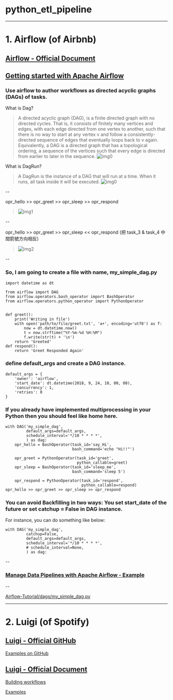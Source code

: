 # python_etl_pipeline

---

# 1. Airflow (of Airbnb)


## [Airflow - Official Document](https://airflow.apache.org/docs/stable/tutorial.html#example-pipeline-definition)

## [Getting started with Apache Airflow](https://towardsdatascience.com/getting-started-with-apache-airflow-df1aa77d7b1b)

### Use airflow to author workflows as directed acyclic graphs (DAGs) of tasks.

What is Dag?
> A directed acyclic graph (DAG), is a finite directed graph with no directed cycles. That is, it consists of finitely many vertices and edges, with each edge directed from one vertex to another, such that there is no way to start at any vertex v and follow a consistently-directed sequence of edges that eventually loops back to v again. Equivalently, a DAG is a directed graph that has a topological ordering, a sequence of the vertices such that every edge is directed from earlier to later in the sequence.
> ![img0](https://upload.wikimedia.org/wikipedia/commons/thumb/c/c6/Topological_Ordering.svg/1920px-Topological_Ordering.svg.png)

What is DagRun?
> A DagRun is the instance of a DAG that will run at a time. When it runs, all task inside it will be executed.
![img0](https://miro.medium.com/max/1284/1*_mhyNeLS3aiZPJB7TZ4W-g.png)

--

opr_hello >> opr_greet >> opr_sleep >> opr_respond
> ![img1](https://miro.medium.com/max/1676/1*7VL-B7vJFjSwt_TL9kxuBQ.png)

--

opr_hello >> opr_greet >> opr_sleep << opr_respond (把 task_3 & task_4 中間箭號方向相反)
> ![img2](https://miro.medium.com/max/1880/1*UdBcds6vp1BjqCGzfZzoeA.png)


--

### So, I am going to create a file with name, my_simple_dag.py
```
import datetime as dt

from airflow import DAG
from airflow.operators.bash_operator import BashOperator
from airflow.operators.python_operator import PythonOperator


def greet():
    print('Writing in file')
    with open('path/to/file/greet.txt', 'a+', encoding='utf8') as f:
        now = dt.datetime.now()
        t = now.strftime("%Y-%m-%d %H:%M")
        f.write(str(t) + '\n')
    return 'Greeted'
def respond():
    return 'Greet Responded Again'
```

### define default_args and create a DAG instance.
```
default_args = {
    'owner': 'airflow',
    'start_date': dt.datetime(2018, 9, 24, 10, 00, 00),
    'concurrency': 1,
    'retries': 0
}
```


### If you already have implemented multiprocessing in your Python then you should feel like home here.
```
with DAG('my_simple_dag',
         default_args=default_args,
         schedule_interval='*/10 * * * *',
         ) as dag:
    opr_hello = BashOperator(task_id='say_Hi',
                             bash_command='echo "Hi!!"')

    opr_greet = PythonOperator(task_id='greet',
                               python_callable=greet)
    opr_sleep = BashOperator(task_id='sleep_me',
                             bash_command='sleep 5')

    opr_respond = PythonOperator(task_id='respond',
                                 python_callable=respond)
opr_hello >> opr_greet >> opr_sleep >> opr_respond
```

### You can avoid Backfilling in two ways: You set start_date of the future or set catchup = False in DAG instance. 
For instance, you can do something like below:
```
with DAG('my_simple_dag',
         catchup=False,
         default_args=default_args,
         schedule_interval='*/10 * * * *',
         # schedule_interval=None,
         ) as dag:
```

--

### [Manage Data Pipelines with Apache Airflow - Example](https://hackersandslackers.com/data-pipelines-apache-airflow/)

--

[Airflow-Tutorial/dags/my_simple_dag.py ](https://github.com/kadnan/Airflow-Tutorial/blob/master/dags/my_simple_dag.py)

---


# 2. Luigi (of Spotify)

## [Luigi - Official GitHub](https://github.com/spotify/luigi)

[Examples on GitHub](https://github.com/spotify/luigi/tree/master/examples)


## [Luigi - Official Document](https://luigi.readthedocs.io/en/stable/)

[Building workflows](https://luigi.readthedocs.io/en/stable/workflows.html)

[Examples](https://luigi.readthedocs.io/en/stable/example_top_artists.html)

